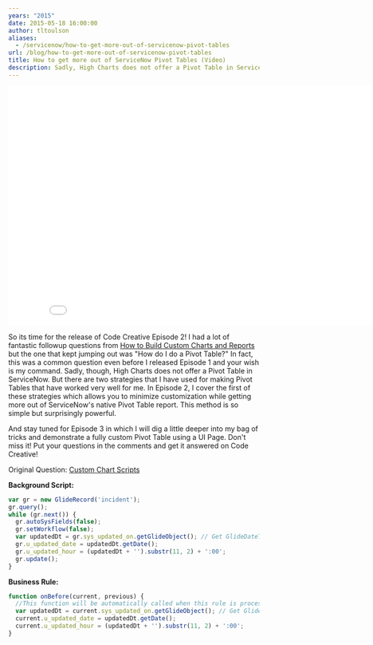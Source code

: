 ```yaml
---
years: "2015"
date: 2015-05-18 16:00:00
author: tltoulson
aliases:
  - /servicenow/how-to-get-more-out-of-servicenow-pivot-tables
url: /blog/how-to-get-more-out-of-servicenow-pivot-tables
title: How to get more out of ServiceNow Pivot Tables (Video)
description: Sadly, High Charts does not offer a Pivot Table in ServiceNow. But there are two strategies that I have used for making Pivot Tables that have worked very well for me.  In this video, I cover the first of these strategies which allows you to minimize customization while getting more out of ServiceNow's native Pivot Table report.
---
```


<div class="videoWrapper">
  <iframe src="//www.youtube.com/embed/rzrhjR0NfCg?wmode=opaque&amp;enablejsapi=1" height="480" width="854" scrolling="no" frameborder="0" allowfullscreen="">
  </iframe>
</div>

So its time for the release of Code Creative Episode 2! I had a lot of fantastic followup questions from [How to Build Custom Charts and Reports][1] but the one that kept jumping out was "How do I do a Pivot Table?" In fact, this was a common question even before I released Episode 1 and your wish is my command. Sadly, though, High Charts does not offer a Pivot Table in ServiceNow. But there are two strategies that I have used for making Pivot Tables that have worked very well for me. In Episode 2, I cover the first of these strategies which allows you to minimize customization while getting more out of ServiceNow's native Pivot Table report. This method is so simple but surprisingly powerful.

And stay tuned for Episode 3 in which I will dig a little deeper into my bag of tricks and demonstrate a fully custom Pivot Table using a UI Page. Don't miss it! Put your questions in the comments and get it answered on Code Creative!

Original Question: [Custom Chart Scripts][2]

**Background Script:**

```js
var gr = new GlideRecord('incident');  
gr.query();  
while (gr.next()) {  
  gr.autoSysFields(false);  
  gr.setWorkflow(false);  
  var updatedDt = gr.sys_updated_on.getGlideObject(); // Get GlideDateTime object  
  gr.u_updated_date = updatedDt.getDate();  
  gr.u_updated_hour = (updatedDt + '').substr(11, 2) + ':00';  
  gr.update();  
}
```

**Business Rule:**

```js
function onBefore(current, previous) {  
  //This function will be automatically called when this rule is processed.  
  var updatedDt = current.sys_updated_on.getGlideObject(); // Get GlideDateTime object  
  current.u_updated_date = updatedDt.getDate();  
  current.u_updated_hour = (updatedDt + '').substr(11, 2) + ':00';  
}
```

[1]: /blog/how-to-build-custom-charts-and-reports
[2]: https://community.servicenow.com/message/777391#777391
